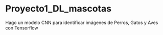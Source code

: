 # Proyecto1_DL_mascotas
Hago un modelo CNN para identificar imágenes de Perros, Gatos y Aves con Tensorflow
